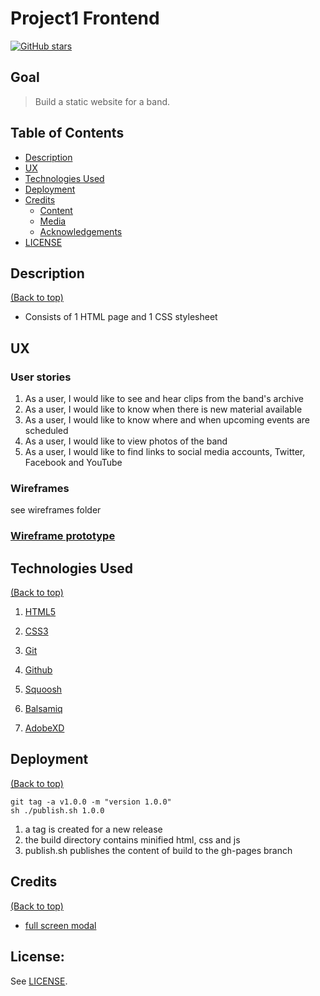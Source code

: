 # Project1 Frontend

<a href="https://github.com/DamianMcNulty/project1frontend/stargazers">
    <img src="https://img.shields.io/github/stars/DamianMcNulty/project1frontend.svg?style=social" alt="GitHub stars">
</a>

## Goal
>Build a static website for a band.

## Table of Contents
- [Description](#description)
- [UX](#ux)
- [Technologies Used](#technologies-used)
- [Deployment](#deployment)
- [Credits](#credits)
    - [Content](#content)
    - [Media](#media)
    - [Acknowledgements](#acknowledgements)
- [LICENSE](#license)

## Description
[(Back to top)](#table-of-contents)
* Consists of 1 HTML page and 1 CSS stylesheet

## UX
### User stories
1. As a user, I would like to see and hear clips from the band's archive
2. As a user, I would like to know when there is new material available
3. As a user, I would like to know where and when upcoming events are scheduled
4. As a user, I would like to view photos of the band
5. As a user, I would like to find links to social media accounts, Twitter, Facebook and YouTube 

### Wireframes
see wireframes folder

### [Wireframe prototype](https://xd.adobe.com/view/73e6984e-d785-49a5-7d03-933b793651e2-05d7/?fullscreen)

## Technologies Used
[(Back to top)](#table-of-contents)
1. [HTML5](https://en.wikipedia.org/wiki/HTML5) 

2. [CSS3](https://en.wikipedia.org/wiki/Cascading_Style_Sheets)  

3. [Git](https://git-scm.com/)  

4. [Github](https://github.com/)

5. [Squoosh](https://squoosh.app/)
    
6. [Balsamiq](https://balsamiq.com)

7. [AdobeXD](https://www.adobe.com/ie/products/xd.html) 
 
## Deployment
[(Back to top)](#table-of-contents)
```
git tag -a v1.0.0 -m "version 1.0.0"
sh ./publish.sh 1.0.0
```
1. a tag is created for a new release
1. the build directory contains minified html, css and js
2. publish.sh publishes the content of build to the gh-pages branch

## Credits
[(Back to top)](#table-of-contents)

* [full screen modal](https://medium.com/@andrejsabrickis/a-fullscreen-modal-with-fixed-header-footer-and-a-scrollable-content-1656845c8171)

## License:

See [LICENSE](LICENSE).
